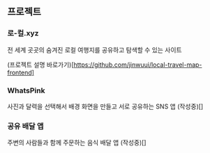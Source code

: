 ## 프로젝트

### 로-컬.xyz
전 세계 곳곳의 숨겨진 로컬 여행지를 공유하고 탐색할 수 있는 사이트

(프로젝트 설명 바로가기)[https://github.com/jinwuui/local-travel-map-frontend]

### WhatsPink
사진과 달력을 선택해서 배경 화면을 만들고 서로 공유하는 SNS 앱
(작성중)[]

### 공유 배달 앱
주변의 사람들과 함께 주문하는 음식 배달 앱
(작성중)[]
